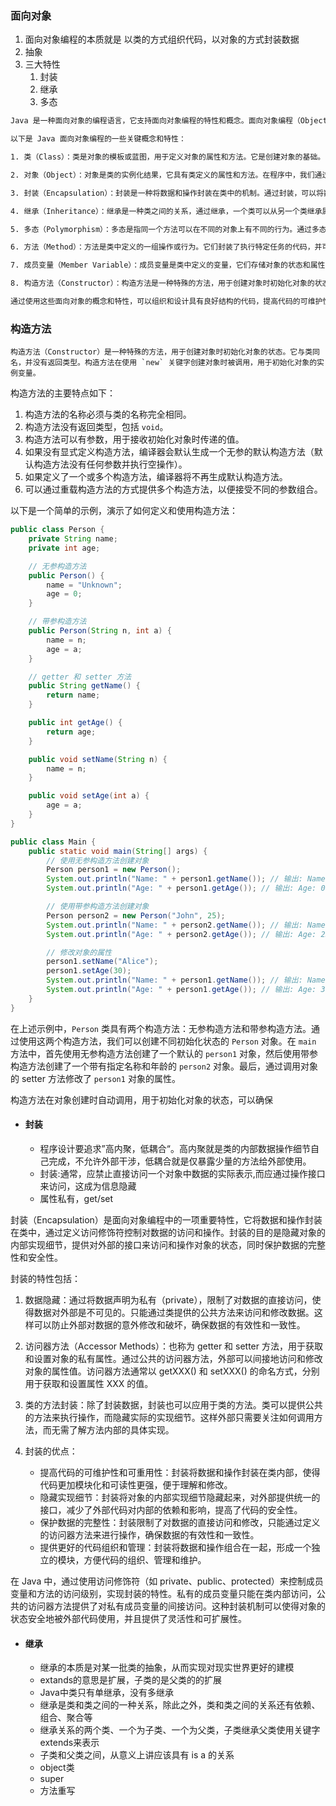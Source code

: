 ### 面向对象

1. 面向对象编程的本质就是 以类的方式组织代码，以对象的方式封装数据
2. 抽象
3. 三大特性
   1. 封装
   2. 继承
   3. 多态

```bash
Java 是一种面向对象的编程语言，它支持面向对象编程的特性和概念。面向对象编程（Object-Oriented Programming，OOP）是一种编程范式，将程序组织为对象的集合，每个对象都有自己的状态（属性）和行为（方法），并通过相互之间的交互来完成任务和解决问题。

以下是 Java 面向对象编程的一些关键概念和特性：

1. 类（Class）：类是对象的模板或蓝图，用于定义对象的属性和方法。它是创建对象的基础。

2. 对象（Object）：对象是类的实例化结果，它具有类定义的属性和方法。在程序中，我们通过创建对象来使用类的功能。

3. 封装（Encapsulation）：封装是一种将数据和操作封装在类中的机制。通过封装，可以将数据和相关的方法组合在一起，对外部隐藏实现细节，提供访问和操作数据的接口。

4. 继承（Inheritance）：继承是一种类之间的关系，通过继承，一个类可以从另一个类继承属性和方法。子类继承了父类的特性，并可以扩展或修改它们，实现代码的重用和派生出更具体的类。

5. 多态（Polymorphism）：多态是指同一个方法可以在不同的对象上有不同的行为。通过多态，可以在父类类型的引用下使用子类的对象，实现代码的灵活性和可扩展性。

6. 方法（Method）：方法是类中定义的一组操作或行为。它们封装了执行特定任务的代码，并可以接受参数和返回结果。

7. 成员变量（Member Variable）：成员变量是类中定义的变量，它们存储对象的状态和属性。每个对象都有自己的一组成员变量。

8. 构造方法（Constructor）：构造方法是一种特殊的方法，用于创建对象时初始化对象的状态。它与类同名，并没有返回类型。

通过使用这些面向对象的概念和特性，可以组织和设计具有良好结构的代码，提高代码的可维护性、可重用性和扩展性。面向对象编程使得代码更加模块化和可读性更强，能够更好地应对复杂的问题和系统开发。
```



### 构造方法

	构造方法（Constructor）是一种特殊的方法，用于创建对象时初始化对象的状态。它与类同名，并没有返回类型。构造方法在使用 `new` 关键字创建对象时被调用，用于初始化对象的实例变量。

构造方法的主要特点如下：

1. 构造方法的名称必须与类的名称完全相同。
2. 构造方法没有返回类型，包括 `void`。
3. 构造方法可以有参数，用于接收初始化对象时传递的值。
4. 如果没有显式定义构造方法，编译器会默认生成一个无参的默认构造方法（默认构造方法没有任何参数并执行空操作）。
5. 如果定义了一个或多个构造方法，编译器将不再生成默认构造方法。
6. 可以通过重载构造方法的方式提供多个构造方法，以便接受不同的参数组合。

以下是一个简单的示例，演示了如何定义和使用构造方法：

```java
public class Person {
    private String name;
    private int age;

    // 无参构造方法
    public Person() {
        name = "Unknown";
        age = 0;
    }

    // 带参构造方法
    public Person(String n, int a) {
        name = n;
        age = a;
    }

    // getter 和 setter 方法
    public String getName() {
        return name;
    }

    public int getAge() {
        return age;
    }

    public void setName(String n) {
        name = n;
    }

    public void setAge(int a) {
        age = a;
    }
}

public class Main {
    public static void main(String[] args) {
        // 使用无参构造方法创建对象
        Person person1 = new Person();
        System.out.println("Name: " + person1.getName()); // 输出: Name: Unknown
        System.out.println("Age: " + person1.getAge()); // 输出: Age: 0

        // 使用带参构造方法创建对象
        Person person2 = new Person("John", 25);
        System.out.println("Name: " + person2.getName()); // 输出: Name: John
        System.out.println("Age: " + person2.getAge()); // 输出: Age: 25

        // 修改对象的属性
        person1.setName("Alice");
        person1.setAge(30);
        System.out.println("Name: " + person1.getName()); // 输出: Name: Alice
        System.out.println("Age: " + person1.getAge()); // 输出: Age: 30
    }
}
```

在上述示例中，`Person` 类具有两个构造方法：无参构造方法和带参构造方法。通过使用这两个构造方法，我们可以创建不同初始化状态的 `Person` 对象。在 `main` 方法中，首先使用无参构造方法创建了一个默认的 `person1` 对象，然后使用带参构造方法创建了一个带有指定名称和年龄的 `person2` 对象。最后，通过调用对象的 setter 方法修改了 `person1` 对象的属性。

构造方法在对象创建时自动调用，用于初始化对象的状态，可以确保





- #### 封装

  - 程序设计要追求”高内聚，低耦合“。高内聚就是类的内部数据操作细节自己完成，不允许外部干涉，低耦合就是仅暴露少量的方法给外部使用。
  - 封装:通常，应禁止直接访问一个对象中数据的实际表示,而应通过操作接口来访问，这成为信息隐藏
  - 属性私有，get/set



封装（Encapsulation）是面向对象编程中的一项重要特性，它将数据和操作封装在类中，通过定义访问修饰符控制对数据的访问和操作。封装的目的是隐藏对象的内部实现细节，提供对外部的接口来访问和操作对象的状态，同时保护数据的完整性和安全性。

封装的特性包括：

1. 数据隐藏：通过将数据声明为私有（private），限制了对数据的直接访问，使得数据对外部是不可见的。只能通过类提供的公共方法来访问和修改数据。这样可以防止外部对数据的意外修改和破坏，确保数据的有效性和一致性。

2. 访问器方法（Accessor Methods）：也称为 getter 和 setter 方法，用于获取和设置对象的私有属性。通过公共的访问器方法，外部可以间接地访问和修改对象的属性值。访问器方法通常以 getXXX() 和 setXXX() 的命名方式，分别用于获取和设置属性 XXX 的值。

3. 类的方法封装：除了封装数据，封装也可以应用于类的方法。类可以提供公共的方法来执行操作，而隐藏实际的实现细节。这样外部只需要关注如何调用方法，而无需了解方法内部的具体实现。

4. 封装的优点：
   - 提高代码的可维护性和可重用性：封装将数据和操作封装在类内部，使得代码更加模块化和可读性更强，便于理解和修改。
   - 隐藏实现细节：封装将对象的内部实现细节隐藏起来，对外部提供统一的接口，减少了外部代码对内部的依赖和影响，提高了代码的安全性。
   - 保护数据的完整性：封装限制了对数据的直接访问和修改，只能通过定义的访问器方法来进行操作，确保数据的有效性和一致性。
   - 提供更好的代码组织和管理：封装将数据和操作组合在一起，形成一个独立的模块，方便代码的组织、管理和维护。

在 Java 中，通过使用访问修饰符（如 private、public、protected）来控制成员变量和方法的访问级别，实现封装的特性。私有的成员变量只能在类内部访问，公共的访问器方法提供了对私有成员变量的间接访问。这种封装机制可以使得对象的状态安全地被外部代码使用，并且提供了灵活性和可扩展性。



- #### 继承

  - 继承的本质是对某一批类的抽象，从而实现对现实世界更好的建模
  - extands的意思是扩展，子类的是父类的的扩展
  - Java中类只有单继承，没有多继承
  - 继承是类和类之间的一种关系，除此之外，类和类之间的关系还有依赖、组合、聚合等
  - 继承关系的两个类、一个为子类、一个为父类，子类继承父类使用关键字extends来表示
  - 子类和父类之间，从意义上讲应该具有 is a 的关系
  - object类
  - super
  - 方法重写

